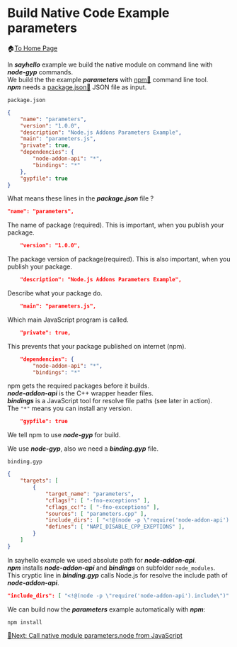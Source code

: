 # Build Native Code Example parameters
🏠[To Home Page](README.md)

In ***sayhello*** example we build the native module on command line with ***node-gyp*** commands.<br>
We build the the example ***parameters*** with [npm📌](https://docs.npmjs.com/cli/v8/commands) command line tool.<br>
***npm*** needs a [package.json📌](https://docs.npmjs.com/cli/v8/configuring-npm/package-json) JSON file as input.

```package.json```
```JSON
{
    "name": "parameters",
    "version": "1.0.0",
    "description": "Node.js Addons Parameters Example",
    "main": "parameters.js",
    "private": true,
    "dependencies": {
        "node-addon-api": "*",
        "bindings": "*" 
    },
    "gypfile": true
}
```

What means these lines in the ***package.json*** file ?
```JSON
"name": "parameters",
```
The name of package (required). This is important, when you publish your package.
```JSON
    "version": "1.0.0",
```
The package version of package(required). This is also important, when you publish your package.
```JSON
    "description": "Node.js Addons Parameters Example",
```
Describe what your package do.<br>
```JSON
    "main": "parameters.js",
```
Which main JavaScript program is called.
```JSON
    "private": true,
```
This prevents that your package published on internet (npm).
```JSON
    "dependencies": {
        "node-addon-api": "*",
        "bindings": "*" 
```
npm gets the required packages before it builds.<br>
***node-addon-api*** is the C++ wrapper header files.<br>
***bindings*** is a JavaScript tool for resolve file paths (see later in action).<br>
The ```"*"``` means you can install any version.<br>
```JSON
    "gypfile": true
```
We tell npm to use ***node-gyp*** for build.

We use ***node-gyp***, also we need a ***binding.gyp*** file.<br>

```binding.gyp```
```JSON
{
    "targets": [
        {
            "target_name": "parameters",
            "cflags!": [ "-fno-exceptions" ],
            "cflags_cc!": [ "-fno-exceptions" ],
            "sources": [ "parameters.cpp" ],
            "include_dirs": [ "<!@(node -p \"require('node-addon-api').include\")" ],
            "defines": [ "NAPI_DISABLE_CPP_EXEPTIONS" ],
        }
    ]
}
```
In sayhello example we used absolute path for ***node-addon-api***.<br>
***npm*** installs ***node-addon-api*** and ***bindings*** on subfolder ```node_modules```.<br>
This cryptic line in ***binding.gyp*** calls Node.js for resolve the include path of ***node-addon-api***.<br>
```JSON
"include_dirs": [ "<!@(node -p \"require('node-addon-api').include\")" ],
```
We can build now the ***parameters*** example automatically with ***npm***:<br>
```
npm install
```
[🧾Next: Call native module parameters.node from JavaScript ](call_parameters.md)

